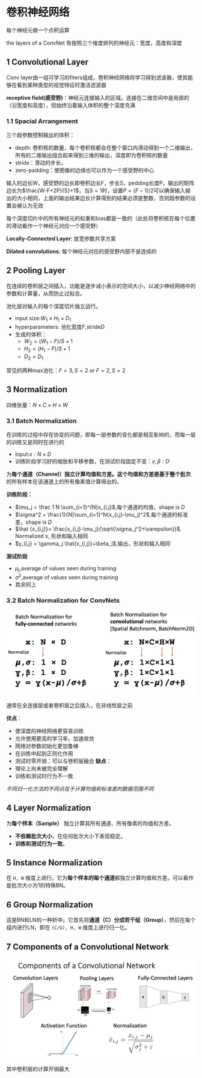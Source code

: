 
# 卷积神经网络

每个神经元做一个点积运算

the layers of a ConvNet 有按照三个维度排列的神经元：宽度，高度和深度

## 1 Convolutional Layer

Conv layer由一组可学习的fiters组成，卷积神经网络将学习得到滤波器，使其能够在看到某种类型的视觉特征时激活滤波器


**receptive field(感受野)**：神经元连接输入的区域。连接在二维空间中是局部的（沿宽度和高度），但始终沿着输入体积的整个深度充满


### 1.1 Spacial Arrangement

三个超参数控制输出的体积：
- depth: 卷积核的数量，每个卷积核都会在整个窗口内滑动得到一个二维输出，所有的二维输出组合起来得到三维的输出，深度即为卷积核的数量
- stride：滑动的步长。
- zero-padding：使图像的边缘也可以作为一个感受野的中心

输入的边长W，感受野的边长即卷积边长F，步长S，pedding长度P，输出的矩阵边长为$\frac{W-F+2P}{S}+1$，当$S=1$时，设置$P=(F-1)/2$可以确保输入输出的大小相同，上面的输出结果边长计算得到的结果必须是整数，否则超参数的设置会被认为无效

每个深度切片中的所有神经元的权重和bias都是一致的（此处将卷积核在每个位置的滑动看作一个神经元对应一个感受野）

**Locally-Connected Layer**: 放宽参数共享方案

**Dilated convolutions**: 每个神经元对应的感受野内部不是连续的

## 2 Pooling Layer

在连续的卷积层之间插入，功能是逐步减小表示的空间大小，以减少神经网络中的参数和计算量，从而防止过拟合。

池化层对输入的每个深度切片独立运行。

- input size:$W_1 \times H_1 \times D_1$
- hyperparameters: 池化宽度$F$,stride$D$
- 生成的体积：
	- $W_2 = (W_1-F)/S+1$
	- $H_2 = (H_1-F)/S+1$
	- $D_2 = D_1$

常见的两种max池化：$F = 3,S = 2 ~or~ F =2,S =2$

## 3 Normalization

四维张量：$N\times C\times H\times W$

### 3.1 Batch Normalization

在训练的过程中存在协变的问题，即每一层参数的变化都是相互影响的，而每一层的训练又是同时在进行的

- Input:$x:N\times D$
- 训练阶段学习好的缩放和平移参数，在测试阶段固定不变：$\gamma,\beta:D$ 

为**每个通道（Channel）**独立计算均值和方差。这个均值和方差是基于**整个批次**的所有样本在该通道上的所有像素值计算得出的。

**训练阶段：** 

- $\mu_j = \frac 1 N \sum_{i=1}^{N}x_{i,j}$,每个通道的均值，shape is $D$
- $\sigma^2 = \frac{1}{N}\sum_{i=1}^N(x_{i,j}-\mu_j)^2$,每个通道的标准差，shape is $D$
- $\hat {x_{i,j}}= \frac{x_{i,j}-\mu_j}{\sqrt{\sigma_j^2+\varepsilon}}$, Normalized x, 形状和输入相同
- $y_{i,j} = \gamma_j \hat{x_{i,j}}+\beta_j$,输出，形状和输入相同

**测试阶段**



- $\mu_j$,average of values seen during training
- $\sigma^2$,average of values seen during training
- 其余同上

### 3.2 Batch Normalization for ConvNets


![](../../attachments/Pasted%20image%2020250807094450.png)

通常在全连接层或者卷积层之后插入，在非线性层之前

**优点**：
- 使深度的神经网络更容易训练
- 允许使用更高的学习率，加速收敛
- 网络对参数初始化更加鲁棒
- 在训练中起到正则化作用
- 测试时零开销：可以与卷积层融合
**缺点**：
- 理论上尚未被完全理解
- 训练和测试时行为不一致

_不同归一化方法的不同点在于计算均值和标准差的数据范围不同_
## 4 Layer Normalization

为**每个样本（Sample）** 独立计算其所有通道、所有像素的均值和方差。

- **不依赖批次大小**，在任何批次大小下表现稳定。
- **训练和测试行为一致**。

## 5 Instance Normalization

在 `H, W` 维度上进行。它为**每个样本的每个通道**都独立计算均值和方差。可以看作是批次大小为1的特殊BN。

## 6 Group Normalization

这是BN和LN的一种折中。它首先将**通道（C）分成若干组（Group）**，然后在每个组内进行LN，即在 `(C/G), H, W` 维度上进行归一化。

## 7 Components of a Convolutional Network

![](../../attachments/Pasted%20image%2020250807100217.png)

其中卷积层的计算开销最大